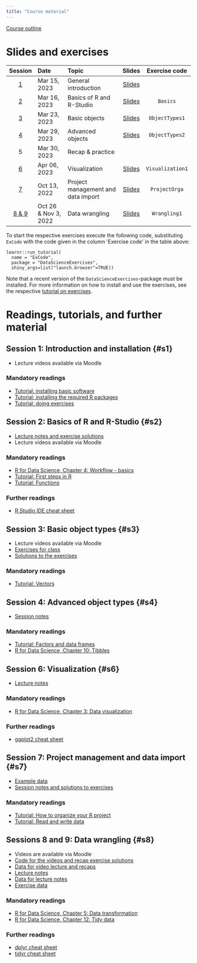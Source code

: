 ```yaml
---
title: "Course material"
---
```


[Course outline](files/CourseDescription-DataScienceR-Spring23.pdf)

# Slides and exercises


| **Session** | **Date**      | **Topic**           | **Slides**| **Exercise code**|
|:-----------:|:--------------|:--------------------|:-------------:|:------------:|
|   [1](#s1)  | Mar 15, 2023  | General introduction| [Slides](slides/T1-Introduction.pdf) |
|   [2](#s2)  | Mar 16, 2023| Basics of R and R-Studio | [Slides](slides/T2-Basics-Functions.pdf) | `Basics` |
|   [3](#s3)  | Mar 23, 2023| Basic objects | [Slides](slides/T3-Objects.pdf) | `ObjectTypes1` |
|   [4](#s4)  | Mar 29, 2023| Advanced objects | [Slides](slides/T4-AdvObjects.pdf) | `ObjectTypes2` |
|   5         | Mar 30, 2023| Recap & practice|  | 
|   [6](#s6)  | Apr 06, 2023| Visualization | [Slides](slides/T6-Visualization.pdf)| `Visualization1` |
|   [7](#s7)  | Oct 13, 2022| Project management and data import | [Slides](slides/T7-ProjectSetup.pdf) | `ProjectOrga` | 
|   [8 & 9](#s8)  | Oct 26 & Nov 3, 2022| Data wrangling | [Slides](slides/T8-DataWrangling.pdf) | `Wrangling1` | 
<!--
|   [10](#s10)  | Nov 10, 2022 | Quarto/R Markdown | [Slides](slides/T10-Quarto.pdf) | `Quarto` |
|   [11](#s11)  | Nov 16, 2022| Recap & practice | NA |
|   [12](#s12)  | Nov 23, 2022| Recap of data wrangling | [Slides](slides/T12-RecapWrangling.pdf) |
|   [13 & 14](#s13)  | Nov 24 & 30, 2022| Simple linear Regression I and II | [Slides](slides/T13T14-SimpleLinearRegression.pdf) | `LinearRegression1` | 
|   [15 & 16](#s15)  | Dec 1 & Dec 7, 2022| Multiple linear Regression I and II | [Slides](slides/T15T16-MultipleLinearRegression.pdf) | `LinearRegression2` | 
|   [17](#s17)  | Dec 8, 2022| Recap and practice | Slides |
-->

To start the respective exercises execute the following code, substituting
`ExCode` with the code given in the column 'Exercise code' in the table above:

```
learnr::run_tutorial(
  name = "ExCode", 
  package = "DataScienceExercises", 
  shiny_args=list("launch.browser"=TRUE))
```

Note that a recent version of the `DataScienceExercises`-package 
must be installed.
For more information on how to install and use the exercises, see the respective
[tutorial on exercises](/tutorial/using-exercises/).

# Readings, tutorials, and further material

## Session 1: Introduction and installation {#s1}

- Lecture videos available via Moodle

### Mandatory readings

- [Tutorial: installing basic software](/tutorial/installation/)
- [Tutorial: installing the required R packages](/tutorial/installing-packages/)
- [Tutorial: doing exercises](/tutorial/using-exercises/)


## Session 2: Basics of R and R-Studio {#s2}

- [Lecture notes and exercise solutions](https://gist.github.com/graebnerc/2682bb2d872eb613bdea70f6f9f974b9)
- Lecture videos available via Moodle

### Mandatory readings

- [R for Data Science, Chapter 4: Workflow - basics](https://r4ds.had.co.nz/workflow-basics.html)
- [Tutorial: First steps in R](/tutorial/first-steps/)
- [Tutorial: Functions](/tutorial/object-types-func/)

### Further readings

- [R Studio IDE cheat sheet](https://raw.githubusercontent.com/rstudio/cheatsheets/main/rstudio-ide.pdf)


## Session 3: Basic object types {#s3}

- Lecture videos available via Moodle
- [Exercises for class](/tutorial/obj-types-exercises/)
- [Solutions to the exercises](https://gist.github.com/graebnerc/bda112996a91b9fddee366eb5e713d91)

### Mandatory readings

- [Tutorial: Vectors](/tutorial/object-types-vec/)

## Session 4: Advanced object types {#s4}

- [Session notes](https://gist.github.com/graebnerc/f5d8203ec2c4973763b494628918ebe0)

### Mandatory readings

- [Tutorial: Factors and data frames](/tutorial/object-types-adv/)
- [R for Data Science, Chapter 10: Tibbles](https://r4ds.had.co.nz/tibbles.html)

<!--
## Session 5: Recap and practice {#s5}

- [Exercises](slides/T5-Exercises.pdf)
- [Solutions](https://gist.github.com/graebnerc/0420edabdf04b78886fe8962a2c8bbe7)
-->

## Session 6: Visualization {#s6}
- [Lecture notes](/notes/visualization-lecture-notes/)

### Mandatory readings

- [R for Data Science, Chapter 3: Data visualization](https://r4ds.had.co.nz/data-visualisation.html)

### Further readings

- [ggplot2 cheat sheet](https://raw.githubusercontent.com/rstudio/cheatsheets/main/data-visualization.pdf)


## Session 7: Project management and data import {#s7}

- [Example data](files/fread_expls.zip)
- [Session notes and solutions to exercises](https://gist.github.com/graebnerc/ae8b0b7cddcd87a107d3715b3d9ce819)

### Mandatory readings

- [Tutorial: How to organize your R project](/tutorial/setting-up-an-r-project/)
- [Tutorial: Read and write data](/tutorial/importing-exporting-data/)

## Sessions 8 and 9: Data wrangling {#s8}

- Videos are available via Moodle
- [Code for the videos and recap exercise solutions](https://gist.github.com/graebnerc/0bb370c67d51de50b8e1b591c2ac96c3)
- [Data for video lecture and recaps](files/WranglingData.zip)
- [Lecture notes](/notes/data-wrangling-lecture-notes/)
- [Data for lecture notes](files/wrangling_data.zip)
- [Exercise data](files/Wrangling-ExerciseData.zip)

### Mandatory readings

- [R for Data Science, Chapter 5: Data transformation](https://r4ds.had.co.nz/transform.html)
- [R for Data Science, Chapter 12: Tidy data](https://r4ds.had.co.nz/tidy-data.html)

### Further readings

- [dplyr cheat sheet](https://raw.githubusercontent.com/rstudio/cheatsheets/main/data-transformation.pdf)
- [tidyr cheat sheet](https://raw.githubusercontent.com/rstudio/cheatsheets/main/tidyr.pdf)

<!--
## Session 10: Quarto/R Markdown {#s10} 

- [DesasterMarkdown.pdf](files/DesasterMarkdown.pdf)
- [NicerMarkdown.pdf](files/NicerMarkdown.pdf)
- [Code for the markdown desaster and a possible solution](https://gist.github.com/graebnerc/44b82add84b1d5cb89d28574ae89ed02)

### Mandatory readings

- [The CommonMark markdown tutorial](https://commonmark.org/help/tutorial/)
- [Quarto tutorial I: the basics](https://quarto.org/docs/get-started/hello/rstudio.html)
- [Quarto tutorial II: computations](https://quarto.org/docs/get-started/computations/rstudio.html)
- [Quarto tutorial III: authoring quarto documents](https://quarto.org/docs/get-started/authoring/rstudio.html)

### Further reading

- [Blog introducing Quarto](https://www.apreshill.com/blog/2022-04-we-dont-talk-about-quarto/)
- [Quarto and R Markdown](https://yihui.org/en/2022/04/quarto-r-markdown/)
- [The comprehensive Quarto documentation](https://quarto.org/docs/guide/)
- [Markdown basics](https://quarto.org/docs/authoring/markdown-basics.html)
- [The R Markdown Cookbook](https://bookdown.org/yihui/rmarkdown-cookbook/)

The practical exercise for this topic can be found 
[here](/tutorial/quarto-exercises/).


## Session 12: Recap of data wrangling {#s12}

- [Example data](files/T12-ExampleData.zip)
- [Solutions to the exercises](https://gist.github.com/graebnerc/9291201a7d4a3ba7496e75b096453cf4)

## Sessions 13 & 14: Simple linear regression {#s13} 

- [Exercise solutions](https://gist.github.com/graebnerc/207117d4a87025a3c64d27d8358c275b)
- [Guess the correlation browser game](http://guessthecorrelation.com/)

### Mandatory readings

- [Statistical Inference via Data Science, Chapter 5: Basic regression](https://moderndive.com/5-regression.html) 


## Sessions 15 & 16: Multiple linear regression {#s15} 

- [Exercises](/tutorial/multiple-regression/)

### Mandatory readings

- [Statistical Inference via Data Science, Chapter 6: Multiple regression](https://moderndive.com/6-multiple-regression.html) 
-->

<!--
## Sessions 17: Regression diagnostics and sampling {#s16} 

TBA
- [Slides](slides/T14-SamplingTheory.pdf)
- [Lecture scripts from the session and exercise solutions](https://gist.github.com/graebnerc/822ddd3e0d316aae9dda7b5afbe11685)

### Mandatory readings

- [Statistical Inference via Data Science, Chapter 7: Sampling](https://moderndive.com/7-sampling.html) 
- [Tutorial: Monte Carlo Simulations in R](/tutorial/mcs/)

### Exercises

```
learnr::run_tutorial(
  name = "Sampling", 
  package = "DataScienceExercises", 
  shiny_args=list("launch.browser"=TRUE))
```


## Session 17: Recap and practice {#s17}

TBA

-->